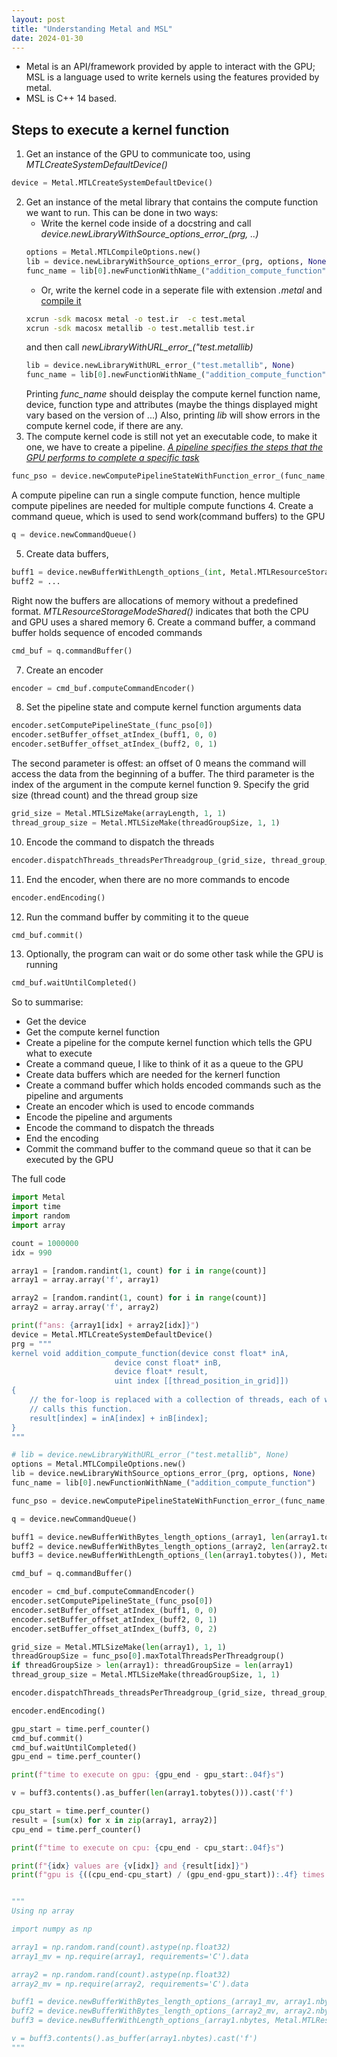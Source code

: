 ```yaml
---
layout: post
title: "Understanding Metal and MSL"
date: 2024-01-30
---
```


- Metal is an API/framework provided by apple to interact with the GPU; MSL is a language used to write kernels using the features provided by metal.
- MSL is C++ 14 based.

## Steps to execute a kernel function 

1. Get an instance of the GPU to communicate too, using *MTLCreateSystemDefaultDevice()*
```python
device = Metal.MTLCreateSystemDefaultDevice()
```
2. Get an instance of the metal library that contains the compute function we want to run. This can be done in two ways:
    - Write the kernel code inside of a docstring and call *device.newLibraryWithSource_options_error_(prg, ..)*
    ```python
    options = Metal.MTLCompileOptions.new()
    lib = device.newLibraryWithSource_options_error_(prg, options, None)
    func_name = lib[0].newFunctionWithName_("addition_compute_function")
    ```
    - Or, write the kernel code in a seperate file with extension *.metal* and [compile it](https://developer.apple.com/documentation/metal/shader_libraries/building_a_shader_library_by_precompiling_source_files?language=objc)
    ```bash
    xcrun -sdk macosx metal -o test.ir  -c test.metal
    xcrun -sdk macosx metallib -o test.metallib test.ir
    ```
    and then call *newLibraryWithURL_error_("test.metallib)*
    ```python
    lib = device.newLibraryWithURL_error_("test.metallib", None)
    func_name = lib[0].newFunctionWithName_("addition_compute_function")
    ```
    Printing *func_name* should deisplay the compute kernel function name, device, function type and attributes (maybe the things displayed might vary based on the version of ...)
    Also, printing *lib* will show errors in the compute kernel code, if there are any. 
3. The compute kernel code is still not yet an executable code, to make it one, we have to create a pipeline. [*A pipeline specifies the steps that the GPU performs to complete a specific task*](https://developer.apple.com/documentation/metal/performing_calculations_on_a_gpu?language=objc)
```python
func_pso = device.newComputePipelineStateWithFunction_error_(func_name, None)
```
A compute pipeline can run a single compute function, hence multiple compute pipelines are needed for multiple compute functions
4. Create a command queue, which is used to send work(command buffers) to the GPU
```python
q = device.newCommandQueue()
```
5. Create data buffers,  
```python
buff1 = device.newBufferWithLength_options_(int, Metal.MTLResourceStorageModeShared)
buff2 = ...
```
Right now the buffers are allocations of memory without a predefined format. *MTLResourceStorageModeShared()* indicates that both the CPU and GPU uses a shared memory
6. Create a command buffer, a command buffer holds sequence of encoded commands
```python
cmd_buf = q.commandBuffer()
```
7. Create an encoder
```python
encoder = cmd_buf.computeCommandEncoder()
```
8. Set the pipeline state and compute kernel function arguments data
```python
encoder.setComputePipelineState_(func_pso[0])
encoder.setBuffer_offset_atIndex_(buff1, 0, 0)
encoder.setBuffer_offset_atIndex_(buff2, 0, 1)
```
The second parameter is offest: an offset of 0 means the command will access the data from the beginning of a buffer. The third parameter is the index of the argument in the compute kernel function
9. Specify the grid size (thread count) and the thread group size
```python
grid_size = Metal.MTLSizeMake(arrayLength, 1, 1)
thread_group_size = Metal.MTLSizeMake(threadGroupSize, 1, 1)
```
10. Encode the command to dispatch the threads
```python
encoder.dispatchThreads_threadsPerThreadgroup_(grid_size, thread_group_size)
```
11. End the encoder, when there are no more commands to encode
```python
encoder.endEncoding()
```
12. Run the command buffer by commiting it to the queue
```python
cmd_buf.commit()
```
13. Optionally, the program can wait or do some other task while the GPU is running
```python
cmd_buf.waitUntilCompleted()
```

So to summarise:
- Get the device
- Get the compute kernel function
- Create a pipeline for the compute kernel function which tells the GPU what to execute 
- Create a command queue, I like to think of it as a queue to the GPU
- Create data buffers which are needed for the kernerl function
- Create a command buffer which holds encoded commands such as the pipeline and arguments
- Create an encoder which is used to encode commands
- Encode the pipeline and arguments
- Encode the command to dispatch the threads
- End the encoding 
- Commit the command buffer to the command queue so that it can be executed by the GPU

The full code 

```python
import Metal
import time 
import random
import array

count = 1000000 
idx = 990

array1 = [random.randint(1, count) for i in range(count)]
array1 = array.array('f', array1)

array2 = [random.randint(1, count) for i in range(count)]
array2 = array.array('f', array2)

print(f"ans: {array1[idx] + array2[idx]}")
device = Metal.MTLCreateSystemDefaultDevice()
prg = """
kernel void addition_compute_function(device const float* inA,
                       device const float* inB,
                       device float* result,
                       uint index [[thread_position_in_grid]])
{
    // the for-loop is replaced with a collection of threads, each of which
    // calls this function.
    result[index] = inA[index] + inB[index];
}
"""

# lib = device.newLibraryWithURL_error_("test.metallib", None)
options = Metal.MTLCompileOptions.new()
lib = device.newLibraryWithSource_options_error_(prg, options, None)
func_name = lib[0].newFunctionWithName_("addition_compute_function")

func_pso = device.newComputePipelineStateWithFunction_error_(func_name, None)

q = device.newCommandQueue()

buff1 = device.newBufferWithBytes_length_options_(array1, len(array1.tobytes()), Metal.MTLResourceStorageModeShared)
buff2 = device.newBufferWithBytes_length_options_(array2, len(array2.tobytes()), Metal.MTLResourceStorageModeShared)
buff3 = device.newBufferWithLength_options_(len(array1.tobytes()), Metal.MTLResourceStorageModeShared)

cmd_buf = q.commandBuffer()

encoder = cmd_buf.computeCommandEncoder()
encoder.setComputePipelineState_(func_pso[0])
encoder.setBuffer_offset_atIndex_(buff1, 0, 0)
encoder.setBuffer_offset_atIndex_(buff2, 0, 1)
encoder.setBuffer_offset_atIndex_(buff3, 0, 2)

grid_size = Metal.MTLSizeMake(len(array1), 1, 1)
threadGroupSize = func_pso[0].maxTotalThreadsPerThreadgroup()
if threadGroupSize > len(array1): threadGroupSize = len(array1)
thread_group_size = Metal.MTLSizeMake(threadGroupSize, 1, 1)

encoder.dispatchThreads_threadsPerThreadgroup_(grid_size, thread_group_size)

encoder.endEncoding()

gpu_start = time.perf_counter()
cmd_buf.commit()
cmd_buf.waitUntilCompleted()
gpu_end = time.perf_counter()

print(f"time to execute on gpu: {gpu_end - gpu_start:.04f}s")

v = buff3.contents().as_buffer(len(array1.tobytes())).cast('f')

cpu_start = time.perf_counter()
result = [sum(x) for x in zip(array1, array2)]
cpu_end = time.perf_counter()

print(f"time to execute on cpu: {cpu_end - cpu_start:.04f}s")

print(f"{idx} values are {v[idx]} and {result[idx]}")
print(f"gpu is {((cpu_end-cpu_start) / (gpu_end-gpu_start)):.4f} times faster")


"""
Using np array

import numpy as np

array1 = np.random.rand(count).astype(np.float32)
array1_mv = np.require(array1, requirements='C').data

array2 = np.random.rand(count).astype(np.float32)
array2_mv = np.require(array2, requirements='C').data

buff1 = device.newBufferWithBytes_length_options_(array1_mv, array1.nbytes, Metal.MTLResourceStorageModeShared)
buff2 = device.newBufferWithBytes_length_options_(array2_mv, array2.nbytes, Metal.MTLResourceStorageModeShared)
buff3 = device.newBufferWithLength_options_(array1.nbytes, Metal.MTLResourceStorageModeShared)

v = buff3.contents().as_buffer(array1.nbytes).cast('f')
"""
```